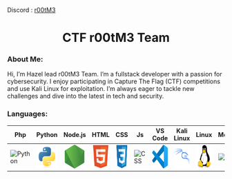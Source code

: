 Discord : [r00tM3](https://discord.gg/XPTHGsJw)
<h1 align="center">
        CTF r00tM3 Team
</h1>

### About Me:    
Hi, I’m Hazel lead r00tM3 Team. I’m a fullstack developer with a passion for cybersecurity. I enjoy participating in Capture The Flag (CTF) competitions and use Kali Linux for exploitation. I’m always eager to tackle new challenges and dive into the latest in tech and security.

### Languages:
| Php | Python | Node.js | HTML | CSS | Js |  VS Code | Kali Linux | Linux | Metasploit|Nmap|
|----------|----------|----------|----------|-----|-----|-----|-----|-----|-----|-----|
|  <img src="https://raw.githubusercontent.com/canaleal/devicon/master/icons/php/php-original.svg" title="Python"  alt="Python" width="55" height="55"/> |  <img src="https://github.com/devicons/devicon/blob/master/icons/python/python-original.svg" title="Python"  alt="Python" width="55" height="55"/> |  <img src="https://github.com/devicons/devicon/blob/master/icons/nodejs/nodejs-original.svg" title="Node.js"  alt="Node.js" width="55" height="55"/> |  <img src="https://github.com/devicons/devicon/blob/master/icons/html5/html5-original.svg" title="HTML" alt="HTML" width="55" height="55"/> |  <img src="https://github.com/devicons/devicon/blob/master/icons/css3/css3-original.svg" title="CSS" alt="CSS" width="55" height="55"/> |    <img src="https://raw.githubusercontent.com/canaleal/devicon/master/icons/javascript/javascript-original.svg" title="CSS" alt="CSS" width="55" height="55"/> | <img src="https://github.com/devicons/devicon/blob/master/icons/vscode/vscode-original.svg" title="VS Code" alt="VS Code" width="55" height="55"/> |  <img src="https://github.com/canaleal/devicon/blob/new-icon-kali-linux/icons/kalilinux/kalilinux-original-wordmark.svg" title="Kali Linux" alt="Kali Linux" width="55" height="55"/> |  <img src="https://github.com/devicons/devicon/blob/master/icons/linux/linux-original.svg" title="Linux" alt="Linux" width="55" height="55"/> |<img src="https://www.kali.org/tools/metasploit-framework/images/metasploit-framework-logo.svg" title="Linux" alt="Linux" width="55" height="55"/> |<img src="https://nmap.org/images/nmap-logo-256x256.png" title="Linux" alt="Linux" width="55" height="55"/> |
